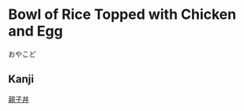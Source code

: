 # Bowl of Rice Topped with Chicken and Egg
おやこど

## Kanji
[親](../Kanji/kanji-dict/親.md)[子](../Kanji/kanji-dict/子.md)[丼](../Kanji/kanji-dict/丼.md)